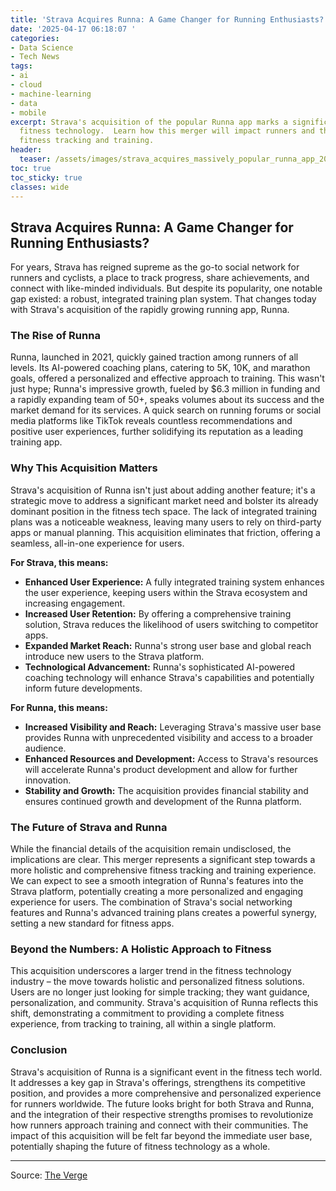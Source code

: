 ```yaml
---
title: 'Strava Acquires Runna: A Game Changer for Running Enthusiasts?'
date: '2025-04-17 06:18:07 '
categories:
- Data Science
- Tech News
tags:
- ai
- cloud
- machine-learning
- data
- mobile
excerpt: Strava's acquisition of the popular Runna app marks a significant step in
  fitness technology.  Learn how this merger will impact runners and the future of
  fitness tracking and training.
header:
  teaser: /assets/images/strava_acquires_massively_popular_runna_app_20250417061807.png
toc: true
toc_sticky: true
classes: wide
---
```


## Strava Acquires Runna: A Game Changer for Running Enthusiasts?

For years, Strava has reigned supreme as the go-to social network for runners and cyclists, a place to track progress, share achievements, and connect with like-minded individuals.  But despite its popularity, one notable gap existed: a robust, integrated training plan system.  That changes today with Strava's acquisition of the rapidly growing running app, Runna.

### The Rise of Runna

Runna, launched in 2021, quickly gained traction among runners of all levels. Its AI-powered coaching plans, catering to 5K, 10K, and marathon goals, offered a personalized and effective approach to training.  This wasn't just hype; Runna's impressive growth, fueled by $6.3 million in funding and a rapidly expanding team of 50+, speaks volumes about its success and the market demand for its services.  A quick search on running forums or social media platforms like TikTok reveals countless recommendations and positive user experiences, further solidifying its reputation as a leading training app.

### Why This Acquisition Matters

Strava's acquisition of Runna isn't just about adding another feature; it's a strategic move to address a significant market need and bolster its already dominant position in the fitness tech space.  The lack of integrated training plans was a noticeable weakness, leaving many users to rely on third-party apps or manual planning.  This acquisition eliminates that friction, offering a seamless, all-in-one experience for users.

**For Strava, this means:**

* **Enhanced User Experience:**  A fully integrated training system enhances the user experience, keeping users within the Strava ecosystem and increasing engagement.
* **Increased User Retention:** By offering a comprehensive training solution, Strava reduces the likelihood of users switching to competitor apps.
* **Expanded Market Reach:** Runna's strong user base and global reach introduce new users to the Strava platform.
* **Technological Advancement:**  Runna's sophisticated AI-powered coaching technology will enhance Strava's capabilities and potentially inform future developments.

**For Runna, this means:**

* **Increased Visibility and Reach:**  Leveraging Strava's massive user base provides Runna with unprecedented visibility and access to a broader audience.
* **Enhanced Resources and Development:**  Access to Strava's resources will accelerate Runna's product development and allow for further innovation.
* **Stability and Growth:**  The acquisition provides financial stability and ensures continued growth and development of the Runna platform.

### The Future of Strava and Runna

While the financial details of the acquisition remain undisclosed, the implications are clear.  This merger represents a significant step towards a more holistic and comprehensive fitness tracking and training experience.  We can expect to see a smooth integration of Runna's features into the Strava platform, potentially creating a more personalized and engaging experience for users.  The combination of Strava's social networking features and Runna's advanced training plans creates a powerful synergy, setting a new standard for fitness apps.

###  Beyond the Numbers: A Holistic Approach to Fitness

This acquisition underscores a larger trend in the fitness technology industry – the move towards holistic and personalized fitness solutions.  Users are no longer just looking for simple tracking; they want guidance, personalization, and community.  Strava's acquisition of Runna reflects this shift, demonstrating a commitment to providing a complete fitness experience, from tracking to training, all within a single platform.

### Conclusion

Strava's acquisition of Runna is a significant event in the fitness tech world. It addresses a key gap in Strava's offerings, strengthens its competitive position, and provides a more comprehensive and personalized experience for runners worldwide.  The future looks bright for both Strava and Runna, and the integration of their respective strengths promises to revolutionize how runners approach training and connect with their communities. The impact of this acquisition will be felt far beyond the immediate user base, potentially shaping the future of fitness technology as a whole.


---

Source: [The Verge](https://www.theverge.com/tech/648075/strava-runna-acquisition-running-fitness-tech)